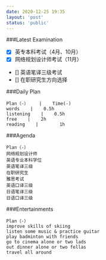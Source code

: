 ```yaml
---
date: 2020-12-25 19:35
layout: 'post'
status: 'public'
---
```

###Latest Examination
- [x] 英专本科考试（4月、10月）
- [x] 网络规划设计师考试（11月）
- [] 英语笔译三级考试
- [] 在职研究生方向选择

###Daily Plan
```table
Plan（-）    |    Time(-)
words    |    0.5h
listening    |    0.5h
free    |    2h
reading    |    	1h
```

###Agenda
```table
Plan（-）
网络规划设计师
英语专业本科学位
英语笔译三级
在职研究生
雅思考试
英语口译三级
日语笔译三级
日语口译三级
```

###Entertainments
```table
Plan（-）
improve skills of skiing
listen some music & practice guitar
play badminton with friends
go to cinema alone or two lads
out dinner alone or two fellas
travel all around
```
